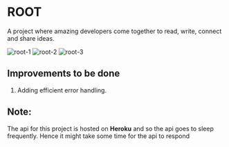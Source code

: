 # ROOT
A project where amazing developers come together to read, write, connect and share ideas.

![root-1](https://user-images.githubusercontent.com/64739048/149936300-7e68d92b-2226-41c7-996d-315ddeb46749.png)
![root-2](https://user-images.githubusercontent.com/64739048/149936327-dd1a8f00-52a4-402e-8e46-cfd4a3513f7b.png)
![root-3](https://user-images.githubusercontent.com/64739048/149936339-54aab960-fc6e-4874-84b2-ab943ee44a1d.png)


## Improvements to be done
1. Adding efficient error handling.

## Note:
   The api for this project is hosted on **Heroku** and so the api goes to sleep frequently. Hence it might take some time for the api      to respond
